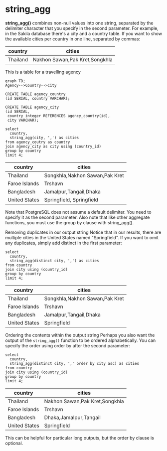 # string_agg

**string_agg()** combines non-null values into one string, separated by the delimiter character that you specify in the second parameter. 
For example, in the Sakila database there's a city and a country table. If you want to show the available cities per country in one line, separated by commas:

country               |             cities             
----------------------|--------------------------------
 Thailand             | Nakhon Sawan,Pak Kret,Songkhla

This is a table for a travelling agency

```mermaid
graph TD;
Agency-->Country-->City
```
```PGSQL
CREATE TABLE agency_country
(id SERIAL, country VARCHAR);

CREATE TABLE agency_city
(id SERIAL, 
 country integer REFERENCES agency_country(id),
 city VARCHAR);

select
  country,
  string_agg(city, ',') as cities
from agency_coutry as country
join agency_city as city using (country_id)
group by country
limit 4;
```

country                |             cities             
-----------------------|--------------------------------
| Thailand             | Songkhla,Nakhon Sawan,Pak Kret
| Faroe Islands        | Trshavn
| Bangladesh           | Jamalpur,Tangail,Dhaka
| United States        | Springfield, Springfield
 
Note that PostgreSQL does not assume a default delimiter. You need to specify it as the second parameter. Also note that like other aggregate functions, you must use the group by clause with string_agg().

Removing duplicates in our output string
Notice that in our results, there are multiple cities in the United States named "Springfield". If you want to omit any duplicates, simply add distinct in the first parameter:

```PGSQL
select
  country,
  string_agg(distinct city, ',') as cities
from country
join city using (country_id)
group by country
limit 4;
```

country               |             cities             
----------------------|--------------------------------
 Thailand             | Songkhla,Nakhon Sawan,Pak Kret
 Faroe Islands        | Trshavn
 Bangladesh           | Jamalpur,Tangail,Dhaka
 United States        | Springfield
 
Ordering the contents within the output string
Perhaps you also want the output of the `string_agg()` function to be ordered alphabetically. You can specify the order using order by after the second parameter:

```PGSQL
select
  country,
  string_agg(distinct city, ',' order by city asc) as cities
from country
join city using (country_id)
group by country
limit 4;
```

country               |             cities             
----------------------|--------------------------------
 Thailand             | Nakhon Sawan,Pak Kret,Songkhla
 Faroe Islands        | Trshavn
 Bangladesh           | Dhaka,Jamalpur,Tangail
 United States        | Springfield
 
This can be helpful for particular long outputs, but the order by clause is optional.
